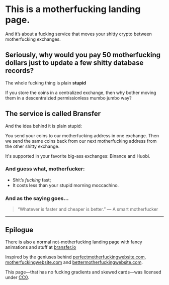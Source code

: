 # This is a motherfucking landing page.

And it’s about a fucking service that moves your shitty crypto between motherfucking exchanges.

## Seriously, why would you pay 50 motherfucking dollars just to update a few shitty database records?

The whole fucking thing is plain **stupid**

If you store the coins in a centralized exchange, then why bother moving them in a descentralzied permissionless mumbo jumbo way?

## The service is called **Bransfer**

And the idea behind it is plain stupid:

You send your coins to our motherfucking address in one exchange. Then we send the same coins back from our next motherfucking address from the other shitty exchange.

It's supported in your favorite big-ass exchanges: Binance and Huobi.

### And guess what, motherfucker:

*   Shit’s _fucking_ fast;
*   It costs less than your stupid morning moccachino.

### And as the saying goes...

> “Whatever is faster and cheaper is better.” — A smart motherfucker

* * *

## Epilogue

There is also a normal not-motherfucking landing page with fancy animations and stuff at [bransfer.io](https://bransfer.io/)

Inspired by the geniuses behind [perfectmotherfuckingwebsite.com](https://perfectmotherfuckingwebsite.com/), [motherfuckingwebsite.com](https://motherfuckingwebsite.com/) and [bettermotherfuckingwebsite.com](http://bettermotherfuckingwebsite.com/).

This page—that has no fucking gradients and skewed cards—was licensed under [CC0](https://creativecommons.org/publicdomain/zero/1.0/).
